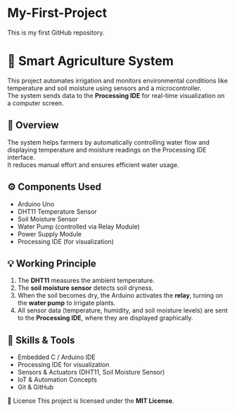 # My-First-Project
This is my first GitHub repository.
# 🌾 Smart Agriculture System  

This project automates irrigation and monitors environmental conditions like temperature and soil moisture using sensors and a microcontroller.  
The system sends data to the **Processing IDE** for real-time visualization on a computer screen.  


## 📘 Overview
The system helps farmers by automatically controlling water flow and displaying temperature and moisture readings on the Processing IDE interface.  
It reduces manual effort and ensures efficient water usage.  


## ⚙️ Components Used
- Arduino Uno  
- DHT11 Temperature Sensor  
- Soil Moisture Sensor  
- Water Pump (controlled via Relay Module)  
- Power Supply Module  
- Processing IDE (for visualization)  

## 💡 Working Principle
1. The **DHT11** measures the ambient temperature.  
2. The **soil moisture sensor** detects soil dryness.  
3. When the soil becomes dry, the Arduino activates the **relay**, turning on the **water pump** to irrigate plants.  
4. All sensor data (temperature, humidity, and soil moisture levels) are sent to the **Processing IDE**, where they are displayed graphically.  

## 🧠 Skills & Tools
- Embedded C / Arduino IDE  
- Processing IDE for visualization  
- Sensors & Actuators (DHT11, Soil Moisture Sensor)  
- IoT & Automation Concepts  
- Git & GitHub  

📄 License
This project is licensed under the **MIT License**.

